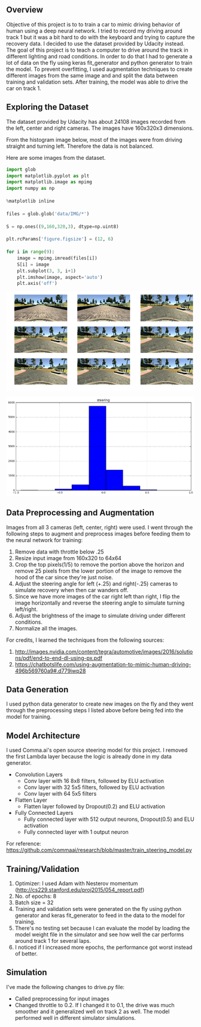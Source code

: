 
## Overview
Objective of this project is to to train a car to mimic driving behavior of human using a deep neural network. I tried to record my driving around track 1 but it was a bit hard to do with the keyboard and trying to capture the recovery data. I decided to use the dataset provided by Udacity instead. The goal of this project is to teach a computer to drive around the track in different lighting and road conditions. In order to do that I had to generate a lot of data on the fly using keras fit_generator and python generator to train the model. To prevent overfitting, I used augmentation techniques to create different images from the same image and and split the data between training and validation sets. After training, the model was able to drive the car on track 1. 


## Exploring the Dataset
The dataset provided by Udacity has about 24108 images recorded from the left, center and right cameras. The images have 160x320x3 dimensions. 

From the histogram image below, most of the images were from driving straight and turning left. Therefore the data is not balanced.

Here are some images from the dataset.


```python
import glob
import matplotlib.pyplot as plt
import matplotlib.image as mpimg
import numpy as np

%matplotlib inline

files = glob.glob('data/IMG/*')

S = np.ones((9,160,320,3), dtype=np.uint8)

plt.rcParams['figure.figsize'] = (12, 6)

for i in range(9):
    image = mpimg.imread(files[i])
    S[i] = image
    plt.subplot(3, 3, i+1)
    plt.imshow(image, aspect='auto')
    plt.axis('off')
```


![](assets/output_2_0.png)


![](assets/output_3_1.png)


## Data Preprocessing  and Augmentation
Images from all 3 cameras (left, center, right) were used. I went through the following steps to augment and preprocess images before feeding them to the neural network for training:

1. Remove data with throttle below .25
2. Resize input image from 160x320 to 64x64
3. Crop the top pixels(1/5) to remove the portion above the horizon and remove 25 pixels from the lower portion of the image to remove the hood of the car since they're just noise.
4. Adjust the steering angle for left (+.25) and right(-.25) cameras to simulate recovery when then car wanders off.
5. Since we have more images of the car right left than right, I flip the image horizontally and reverse the steering angle to simulate turning left/right.
6. Adjust the brightness of the image to simulate driving under different conditions.
7. Normalize all the images. 


For credits, I learned the techniques from the following sources:

1. http://images.nvidia.com/content/tegra/automotive/images/2016/solutions/pdf/end-to-end-dl-using-px.pdf
2. https://chatbotslife.com/using-augmentation-to-mimic-human-driving-496b569760a9#.d779iwp28


## Data Generation
I used python data generator to create new images on the fly and they went through the preprocessing steps I listed above before being fed into the model for training. 


## Model Architecture

I used Comma.ai's open source steering model for this project. I removed the first Lambda layer because the logic is already done in my data generator.

- Convolution Layers
    - Conv layer with 16 8x8 filters, followed by ELU activation
    - Conv layer with 32 5x5 filters, followed by ELU activation
    - Conv layer with 64 5x5 filters
- Flatten Layer
    - Flatten layer followed by Dropout(0.2) and ELU activation
- Fully Connected Layers
    - Fully connected layer with 512 output neurons, Dropout(0.5) and ELU activation
    - Fully connected layer with 1 output neuron

For reference: 
https://github.com/commaai/research/blob/master/train_steering_model.py

## Training/Validation
1. Optimizer: I used Adam with Nesterov momentum (http://cs229.stanford.edu/proj2015/054_report.pdf)
2. No. of epochs: 8
3. Batch size = 32
3. Training and validation sets were generated on the fly using python generator and keras fit_generator to feed in the data to the model for training. 
4. There's no testing set because I can evaluate the model by loading the model weight file in the simulator and see how well the car performs around track 1 for several laps.
5. I noticed if I increased more epochs, the performance got worst instead of better. 

## Simulation
I've made the following changes to drive.py file:
- Called preprocessing for input images
- Changed throttle to 0.2. If I changed it to 0.1, the drive was much smoother and it generalized well on track 2 as well. The model performed well in different simulator simulations.

